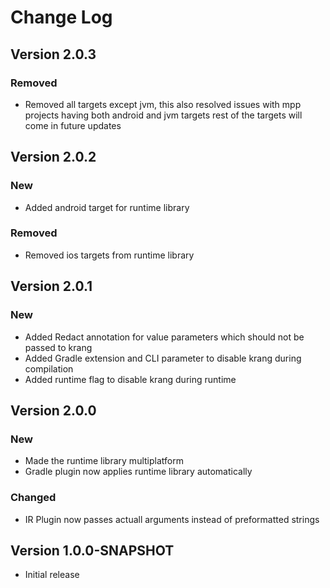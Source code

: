 Change Log
==========

## Version 2.0.3

### Removed
- Removed all targets except jvm, this also resolved issues with mpp projects having both android and jvm targets
rest of the targets will come in future updates


## Version 2.0.2

### New

- Added android target for runtime library

### Removed

- Removed ios targets from runtime library

## Version 2.0.1

### New

- Added Redact annotation for value parameters which should not be passed to krang
- Added Gradle extension and CLI parameter to disable krang during compilation
- Added runtime flag to disable krang during runtime

## Version 2.0.0

### New

- Made the runtime library multiplatform
- Gradle plugin now applies runtime library automatically

### Changed

- IR Plugin now passes actuall arguments instead of preformatted strings
## Version 1.0.0-SNAPSHOT
 * Initial release

